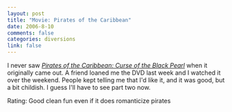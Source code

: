 ```yaml
--- 
layout: post
title: "Movie: Pirates of the Caribbean"
date: 2006-8-10
comments: false
categories: diversions
link: false
---
```

I never saw <i><a href="http://imdb.com/title/tt0325980/" title="Pirates of the Caribbean: Curse of the Black Pearl">Pirates of the Caribbean: Curse of the Black Pearl</a></i> when it originally came out. A friend loaned me the DVD last week and I watched it over the weekend. People kept telling me that I'd like it, and it was good, but a bit childish. I guess I'll have to see part two now.

Rating: Good clean fun even if it does romanticize pirates

